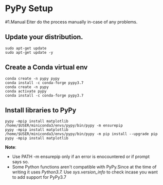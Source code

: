 # PyPy Setup
#1.Manual
Eiter do the process manually in-case of any problems. 
## Update your distribution.
```
sudo apt-get update
sudo apt-get update -y
```
## Create a Conda virtual env
```
conda create -n pypy pypy
conda install -c conda-forge pypy3.7
conda create -n pypy
conda activate pypy
conda install -c conda-forge pypy3.7
```
## Install libraries to PyPy
```
pypy -mpip install matplotlib
/home/$USER/miniconda3/envs/pypy/bin/pypy -m ensurepip 
pypy -mpip install matplotlib
/home/$USER/miniconda3/envs/pypy/bin/pypy -m pip install --upgrade pip
pypy -mpip install matplotlib
```

**Note**: 
- Use PATH -m ensurepip only if an error is enocountered or if prompt says so.
 - Some Python functions aren't compatible with PyPy.Since at the time of writing it uses *Python3.7.*
Use *sys.version_info* to check incase you want to add support for PyPy3.7    